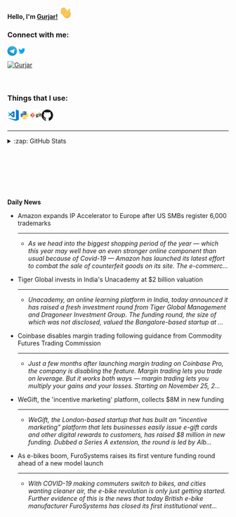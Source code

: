 #### Hello, I'm [Gurjar!](https://GurjarKing.github.io) <img src="https://raw.githubusercontent.com/ABSphreak/ABSphreak/master/gifs/Hi.gif" width="30px"></h2>


### Connect with me:

[<img align="left" alt="Gurjar | Telegram" width="22px" src="https://raw.githubusercontent.com/github/explore/80688e429a7d4ef2fca1e82350fe8e3517d3494d/topics/telegram/telegram.png" />][Telegram]
[<img align="left" alt="Gurjar | Twitter" width="22px" src="https://raw.githubusercontent.com/github/explore/80688e429a7d4ef2fca1e82350fe8e3517d3494d/topics/twitter/twitter.png" />][Twitter]
<br >
<br >
<a href="https://github.com/GurjarKing"><img src="https://komarev.com/ghpvc/?username=GurjarKing" alt="Gurjar" /></a> <br />
<br />
<br />
<!-- <br >

![](https://visitor-badge.glitch.me/badge?page_id=GurjarKing)

<br /> -->

### Things that I use:

[<img align="left" alt="Visual Studio Code" width="26px" src="https://raw.githubusercontent.com/github/explore/80688e429a7d4ef2fca1e82350fe8e3517d3494d/topics/visual-studio-code/visual-studio-code.png" />][VSCode]
[<img align="left" alt="Python" width="26px" src="https://raw.githubusercontent.com/github/explore/80688e429a7d4ef2fca1e82350fe8e3517d3494d/topics/python/python.png" />][Python]
[<img align="left" alt="Git" width="26px" src="https://raw.githubusercontent.com/github/explore/80688e429a7d4ef2fca1e82350fe8e3517d3494d/topics/git/git.png" />][Git]
[<img align="left" alt="GitHub" width="26px" src="https://raw.githubusercontent.com/github/explore/78df643247d429f6cc873026c0622819ad797942/topics/github/github.png" />][Github]

<br />
<br />

---
<details>
  <summary>:zap: GitHub Stats</summary>

<img align="left" alt="Gurjar's Github Stats" src="https://github-readme-stats.vercel.app/api?username=GurjarKing&show_icons=true&hide_border=true&count_private=true&include_all_commit=true&theme=algolia" />

</details>

<!-- ### 🔔 My latest tweet
<a href="https://twitter.com/Gurjar_King43" target="_blank">
	<img src="https://github.com/GurjarKing/GurjarKing/raw/master/tweet.png" width="70%" align="center" alt="Click to view on Twitter" title="My latest tweet, as an image"/>
</a> -->
<br>

<pre>

</pre>

<!-- **Quote of the hour:**

{qoth}

~ {qoth_author}
<pre>

</pre> -->
<br>
<pre>


</pre>
<strong>Daily News</strong>
  
  - Amazon expands IP Accelerator to Europe after US SMBs register 6,000 trademarks
     <hr/>
     
      - *As we head into the biggest shopping period of the year — which this year may well have an even stronger online component than usual because of Covid-19 — Amazon has launched its latest effort to combat the sale of counterfeit goods on its site. The e-commerc…*
     
  - Tiger Global invests in India's Unacademy at $2 billion valuation
      <hr/>
      
      - *Unacademy, an online learning platform in India, today announced it has raised a fresh investment round from Tiger Global Management and Dragoneer Investment Group. The funding round, the size of which was not disclosed, valued the Bangalore-based startup at …*
      
  - Coinbase disables margin trading following guidance from Commodity Futures Trading Commission
      <hr/>
      
      - *Just a few months after launching margin trading on Coinbase Pro, the company is disabling the feature. Margin trading lets you trade on leverage. But it works both ways — margin trading lets you multiply your gains and your losses. Starting on November 25, 2…*
      
  - WeGift, the 'incentive marketing' platform, collects $8M in new funding
      <hr/>
      
      - *WeGift, the London-based startup that has built an “incentive marketing” platform that lets businesses easily issue e-gift cards and other digital rewards to customers, has raised $8 million in new funding. Dubbed a Series A extension, the round is led by Alb…*
       
  - As e-bikes boom, FuroSystems raises its first venture funding round ahead of a new model launch
      <hr/>
       
       - *With COVID-19 making commuters switch to bikes, and cities wanting cleaner air, the e-bike revolution is only just getting started. Further evidence of this is the news that today British e-bike manufacturer FuroSystems has closed its first institutional vent…*
      

<br />

[VSCode]: https://code.visualstudio.com/
[Python]: https://www.python.org/
[Git]: https://git-scm.com/
[Github]: https://github.com/
[Telegram]: https://t.me/Gurjar_King/
[Twitter]: https://twitter.com/Gurjar_King43/
